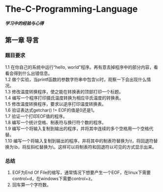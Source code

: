 # The-C-Programming-Language
***学习中的经验与心得***<br>
## 第一章 导言
### 题目要求
1.1 在你自己的系统中运行“hello, world"程序。再有意去掉程序中的部分内容，看看会得到什么出错信息。<br>
1.2 做个实验，当printf函数的参数字符串中包含\c时，观察一下会出现什么情况。<br>
1.3 修改温度转换程序，使之能在转换表的顶部打印一个标题。<br>
1.4 编写一个程序打印摄氏温度转换为相应华氏温度的转换表。<br>
1.5 修改温度转换程序，要求以逆序打印温度转换表。<br>
1.6 验证表达式getchar() != EOF的值是0还是1。<br>
1.7 验证一个打印EOF值的程序。<br>
1.8 编写一个统计空格、制表符与换行符个数的程序。<br>
1.9 编写一个将输入复制到输出的程序，并将其中连续的多个空格用一个空格代替。<br>
1.10 编写一个将输入复制到输出的程序，并将其中的制表符替换为\t，将回退符替换为\b，将反斜杠替换为\\。这样可以将制表符和回退符以可见的方式显示出来。<br>
### 总结
1. EOF为End Of File的缩写，通常情况下想要产生一个EOF，在linux下需要control+d，在windows下需要control+z。<br>
2. 回车算一个字符数。<br>
